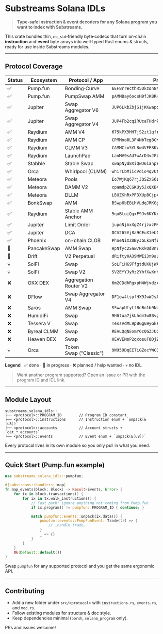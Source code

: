 # Substreams Solana IDLs

> **Type‑safe instruction & event decoders for any Solana program you want to index with Substreams.**

This crate bundles thin, `no_std`‑friendly byte‑codecs that turn on‑chain **instruction** and **event** byte arrays into well‑typed Rust enums & structs, ready for use inside Substreams modules.

---

## Protocol Coverage

| Status | Ecosystem | Protocol / App | Program ID |
| ------ | --------- | -------------- | ---------- |
| ✅ | Pump.fun | Bonding‑Curve | `6EF8rrecthR5Dkzon8Nwu78hRvfCKubJ14M5uBEwF6P` |
| ✅ | Pump.fun | PumpSwap AMM | `pAMMBay6oceH9fJKBRHGP5D4bD4sWpmSwMn52FMfXEA` |
| ✅ | Jupiter | Swap Aggregator V6 | `JUP6LkbZbjS1jKKwapdHNy74zcZ3tLUZoi5QNyVTaV4` |
| ✅ | Jupiter | Swap Aggregator V4 | `JUP4Fb2cqiRUcaTHdrPC8h2gNsA2ETXiPDD33WcGuJB` |
| ✅ | Raydium | AMM V4 | `675kPX9MHTjS2zt1qfr1NYHuzeLXfQM9H24wFSUt1Mp8` |
| ✅ | Raydium | AMM CP | `CPMMoo8L3F4NbTegBCKVNunggL7H1ZpdTHKxQB5qKP1C` |
| ✅ | Raydium | CLMM V3 | `CAMMCzo5YL8w4VFF8KVHrK22GGUsp5VTaW7grrKgrWqK` |
| ✅ | Raydium | LaunchPad | `LanMV9sAd7wArD4vJFi2qDdfnVhFxYSUg6eADduJ3uj` |
| ✅ | Stabble | Stable Swap | `swapNyd8XiQwJ6ianp9snpu4brUqFxadzvHebnAXjJZ` |
| ✅ | Orca | Whirlpool (CLMM) | `whirLbMiicVdio4qvUfM5KAg6Ct8VwpYzGff3uctyCc` |
| ✅ | Meteora | Pools | `Eo7WjKq67rjJQSZxS6z3YkapzY3eMj6Xy8X5EQVn5UaB` |
| ✅ | Meteora | DAMM V2 | `cpamdpZCGKUy5JxQXB4dcpGPiikHawvSWAd6mEn1sGG` |
| ✅ | Meteora | DLLM | `LBUZKhRxPF3XUpBCjp4YzTKgLccjZhTSDM9YuVaPwxo` |
| ✅ | BonkSwap | AMM | `BSwp6bEBihVLdqJRKGgzjcGLHkcTuzmSo1TQkHepzH8p` |
| ✅ | Raydium | Stable AMM Anchor | `5quBtoiQqxF9Jv6KYKctB59NT3gtJD2Y65kdnB1Uev3h` |
| ✅ | Jupiter | Limit Order | `jupoNjAxXgZ4rjzxzPMP4oxduvQsQtZzyknqvzYNrNu` |
| ✅ | Jupiter | DCA | `DCA265Vj8a9CEuX1eb1LWRnDT7uK6q1xMipnNyatn23M` |
| ✅ | Phoenix | on-chain CLOB | `PhoeNiXZ8ByJGLkxNfZRnkUfjvmuYqLR89jjFHGqdXY` |
| 🚧 | PancakeSwap | AMM Swap | `HpNfyc2Saw7RKkQd8nEL4khUcuPhQ7WwY1B2qjx8jxFq` |
| 🚧 | Drift | V2 Perpetual | `dRiftyHA39MWEi3m9aunc5MzRF1JYuBsbn6VPcn33UH` |
| 💀 | SolFi | Swap | `SoLFiHG9TfgtdUXUjWAxi3LtvYuFyDLVhBWxdMZxyCe` |
| 💀 | SolFi | Swap V2 | `SV2EYYJyRz2YhfXwXnhNAevDEui5Q6yrfyo13WtupPF` |
| ❌ | OKX DEX | Aggregation Router V2 | `6m2CDdhRgxpH4WjvdzxAYbGxwdGUz5MziiL5jek2kBma` |
| ❌ | DFlow | Swap Aggregator V4 | `DF1ow4tspfHX9JwWJsAb9epbkA8hmpSEAtxXy1V27QBH` |
| ❌ | Saros | AMM Swap | `SSwapUtytfBdBn1b9NUGG6foMVPtcWgpRU32HToDUZr` |
| ❌ | HumidiFi | Swap | `9H6tua7jkLhdm3w8BvgpTn5LZNU7g4ZynDmCiNN3q6Rp` |
| ❌ | Tessera V | Swap | `TessVdML9pBGgG9yGks7o4HewRaXVAMuoVj4x83GLQH` |
| ❌ | Byreal CLMM | Swap | `REALQqNEomY6cQGZJUGwywTBD2UmDT32rZcNnfxQ5N2` |
| ❌ | Heaven DEX | Swap | `HEAVENoP2qxoeuF8Dj2oT1GHEnu49U5mJYkdeC8BAX2o` |
| 💀 | Orca | Token Swap ("Classic") | `9W959DqEETiGZocYWCQPaJ6sBmUzgfxXfqGeTEdp3aQP` |

**Legend**   ✅ done · 🚧 in progress · ❌ planned / help wanted · 💀 no IDL

> Want another program supported? Open an issue or PR with the program ID and IDL link.

---

## Module Layout

```
substreams_solana_idls::
├── <protocol>::PROGRAM_ID        // Program ID constant
├── <protocol>::instructions      // Instruction enum + `unpack(&[u8])`
├── <protocol>::accounts          // Account structs + `get_*_accounts`
└── <protocol>::events            // Event enum + `unpack(&[u8])`
```

Every protocol lives in its own module so you only pull in what you need.

---

## Quick Start (Pump.fun example)

```rust
use substreams_solana_idls::pumpfun;

#[substreams::handlers::map]
fn map_events(block: Block) -> Result<Events, Error> {
    for tx in block.transactions() {
        for ix in tx.walk_instructions() {
            // Fast path: ignore anything not coming from Pump.fun
            if ix.program() != pumpfun::PROGRAM_ID { continue; }

            match pumpfun::events::unpack(ix.data()) {
                pumpfun::events::PumpFunEvent::Trade(tr) => {
                    // …handle trade…
                }
                _ => {}
            }
        }
    }
    Ok(Default::default())
}
```

Swap `pumpfun` for any supported protocol and you get the same ergonomic API.

---

## Contributing

* Add a new folder under `src/<protocol>` with `instructions.rs`, `events.rs`, and `mod.rs`.
* Follow existing modules for structure & doc style.
* Keep dependencies minimal (`borsh`, `solana_program` only).

PRs and issues welcome!
